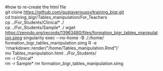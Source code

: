 #how to re-create the html file  
git clone https://github.com/gustaveroussy/training_bigr.git  
cd training_bigr/Tables_manipulation/For_Teachers  
cp ../For_Students/Clinical* ./  
cp ../For_Students/Sample* ./
wget https://zenodo.org/records/13963480/files/formation_bigr_tables_manipulation.simg
singularity exec --no-home -B ./:/home/ formation_bigr_tables_manipulation.simg R -e 'rmarkdown::render("/home/Tables_manipulation.Rmd")'  
mv Tables_manipulation.html ../For_Students/  
rm -r Clinical*  
rm -r Sample*
rm formation_bigr_tables_manipulation.simg
